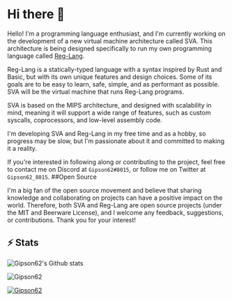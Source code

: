 <h1> Hi there 👋</h1>

Hello! I'm a programming language enthusiast, and I'm currently working on the development of a new virtual machine architecture called SVA. This architecture is being designed specifically to run my own programming language called [Reg-Lang](https://github.com/RedGear-Studio/Reg-Lang).

Reg-Lang is a statically-typed language with a syntax inspired by Rust and Basic, but with its own unique features and design choices. Some of its goals are to be easy to learn, safe, simple, and as performant as possible. SVA will be the virtual machine that runs Reg-Lang programs.

SVA is based on the MIPS architecture, and designed with scalability in mind, meaning  it will support a wide range of features, such as custom syscalls, coprocessors, and low-level assembly code.

I'm developing SVA and Reg-Lang in my free time and as a hobby, so progress may be slow, but I'm passionate about it and committed to making it a reality.

If you're interested in following along or contributing to the project, feel free to contact me on Discord at `Gipson62#8015`, or follow me on Twitter at `Gipson62_8015`.
##Open Source

I'm a big fan of the open source movement and believe that sharing knowledge and collaborating on projects can have a positive impact on the world. Therefore, both SVA and Reg-Lang are open source projects (under the MIT and Beerware License), and I welcome any feedback, suggestions, or contributions. Thank you for your interest!

## ⚡ Stats
<img src="https://github-readme-stats.vercel.app/api?username=Gipson62&theme=radical&show_icons=true&count_private=true" alt="Gipson62's Github stats">
</p>
<p><img src="https://github-readme-streak-stats.herokuapp.com/?user=Gipson62&theme=radical" alt="Gipson62" /></p>
<p> <a href="https://github.com/ryo-ma/github-profile-trophy"><img src="https://github-profile-trophy.vercel.app/?username=Gipson62&theme=radical" alt="Gipson62" /></a> </p>
